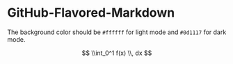 # GitHub-Flavored-Markdown

The background color should be `#ffffff` for light mode and `#0d1117` for dark mode.

$$
\\int_0^1 f(x) \\, dx
$$
